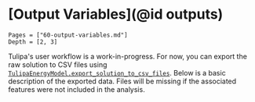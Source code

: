 # [Output Variables](@id outputs)

```@contents
Pages = ["60-output-variables.md"]
Depth = [2, 3]
```

Tulipa's user workflow is a work-in-progress. For now, you can export the raw solution to CSV files using [`TulipaEnergyModel.export_solution_to_csv_files`](@ref).
Below is a basic description of the exported data. Files will be missing if the associated features were not included in the analysis.
